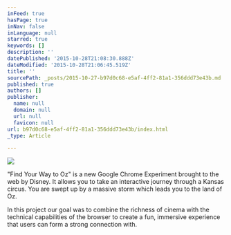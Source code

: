 ```yaml
---
inFeed: true
hasPage: true
inNav: false
inLanguage: null
starred: true
keywords: []
description: ''
datePublished: '2015-10-28T21:08:30.888Z'
dateModified: '2015-10-28T21:06:45.519Z'
title: ''
sourcePath: _posts/2015-10-27-b97d0c68-e5af-4ff2-81a1-356ddd73e43b.md
published: true
authors: []
publisher:
  name: null
  domain: null
  url: null
  favicon: null
url: b97d0c68-e5af-4ff2-81a1-356ddd73e43b/index.html
_type: Article

---
```

![](https://the-grid-user-content.s3-us-west-2.amazonaws.com/a0380b63-a430-47a5-b14b-03f1da413b4a.jpg)

"Find Your Way to Oz" is a new Google Chrome Experiment brought to the web by Disney. It allows you to take an interactive journey through a Kansas circus. You are swept up by a massive storm which leads you to the land of Oz.

In this project our goal was to combine the richness of cinema with the technical capabilities of the browser to create a fun, immersive experience that users can form a strong connection with.